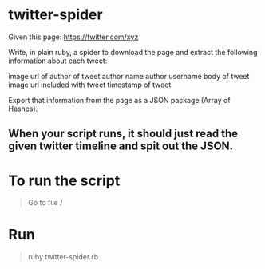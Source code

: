 # twitter-spider

Given this page:
https://twitter.com/xyz

Write, in plain ruby, a spider to download the page and extract the following information about each tweet:

image url of author of tweet
author name
author username
body of tweet
image url included with tweet
timestamp of tweet

Export that information from the page as a JSON package (Array of Hashes).

When your script runs, it should just read the given twitter timeline and spit out the JSON.
----------------------------

# To run the script

> Go to file /

# Run

> ruby twitter-spider.rb
